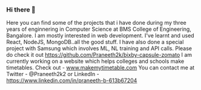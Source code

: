 ### Hi there 👋
Here you can find some of the projects that i have done during my three years of enginnering in Computer Science at BMS College of Engineering, Bangalore.
I am mostly interested in web development. I've learnt and used React, NodeJS, MongoDB..all the good stuff.
I have also done a special project with Samsung which involves ML, NL training and API calls. Please do check it out https://github.com/Praneeth2k/bixby-capsule-zomato
I am currently working on a website which helps colleges and schools make timetables. Check out - www.makemytimetable.com
You can contact me at Twitter - @Praneeth2k2 or LinkedIn - https://www.linkedin.com/in/praneeth-b-613b67204

<!--
**Praneeth2k/Praneeth2k** is a ✨ _special_ ✨ repository because its `README.md` (this file) appears on your GitHub profile.

Here are some ideas to get you started:

- 🔭 I’m currently working on ...
- 🌱 I’m currently learning ...
- 👯 I’m looking to collaborate on ...
- 🤔 I’m looking for help with ...
- 💬 Ask me about ...
- 📫 How to reach me: ...
- 😄 Pronouns: ...
- ⚡ Fun fact: ...
-->
